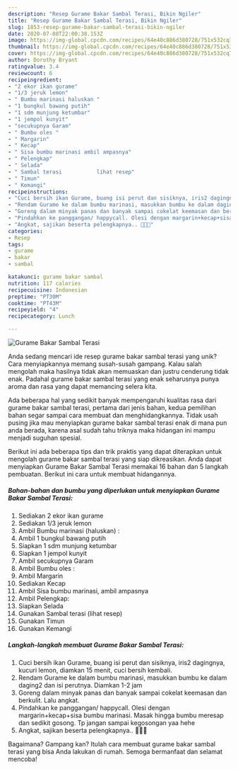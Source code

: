 ```yaml
---
description: "Resep Gurame Bakar Sambal Terasi, Bikin Ngiler"
title: "Resep Gurame Bakar Sambal Terasi, Bikin Ngiler"
slug: 1853-resep-gurame-bakar-sambal-terasi-bikin-ngiler
date: 2020-07-08T22:00:38.153Z
image: https://img-global.cpcdn.com/recipes/64e40c886d380728/751x532cq70/gurame-bakar-sambal-terasi-foto-resep-utama.jpg
thumbnail: https://img-global.cpcdn.com/recipes/64e40c886d380728/751x532cq70/gurame-bakar-sambal-terasi-foto-resep-utama.jpg
cover: https://img-global.cpcdn.com/recipes/64e40c886d380728/751x532cq70/gurame-bakar-sambal-terasi-foto-resep-utama.jpg
author: Dorothy Bryant
ratingvalue: 3.4
reviewcount: 6
recipeingredient:
- "2 ekor ikan gurame"
- "1/3 jeruk lemon"
- " Bumbu marinasi haluskan "
- "1 bungkul bawang putih"
- "1 sdm munjung ketumbar"
- "1 jempol kunyit"
- "secukupnya Garam"
- " Bumbu oles "
- " Margarin"
- " Kecap"
- " Sisa bumbu marinasi ambil ampasnya"
- " Pelengkap"
- " Selada"
- " Sambal terasi           lihat resep"
- " Timun"
- " Kemangi"
recipeinstructions:
- "Cuci bersih ikan Gurame, buang isi perut dan sisiknya, iris2 dagingnya, kucuri lemon, diamkan 15 menit, cuci bersih kembali."
- "Rendam Gurame ke dalam bumbu marinasi, masukkan bumbu ke dalam daging2 dan isi perutnya. Diamkan 1-2 jam"
- "Goreng dalam minyak panas dan banyak sampai cokelat keemasan dan berkulit. Lalu angkat."
- "Pindahkan ke panggangan/ happycall. Olesi dengan margarin+kecap+sisa bumbu marinasi. Masak hingga bumbu meresap dan sedikit gosong. Tp jangan sampai kegosongan yaa hehe"
- "Angkat, sajikan beserta pelengkapnya.. 🥰🥰🥰"
categories:
- Resep
tags:
- gurame
- bakar
- sambal

katakunci: gurame bakar sambal 
nutrition: 117 calories
recipecuisine: Indonesian
preptime: "PT30M"
cooktime: "PT43M"
recipeyield: "4"
recipecategory: Lunch

---
```



![Gurame Bakar Sambal Terasi](https://img-global.cpcdn.com/recipes/64e40c886d380728/751x532cq70/gurame-bakar-sambal-terasi-foto-resep-utama.jpg)

Anda sedang mencari ide resep gurame bakar sambal terasi yang unik? Cara menyiapkannya memang susah-susah gampang. Kalau salah mengolah maka hasilnya tidak akan memuaskan dan justru cenderung tidak enak. Padahal gurame bakar sambal terasi yang enak seharusnya punya aroma dan rasa yang dapat memancing selera kita.



Ada beberapa hal yang sedikit banyak mempengaruhi kualitas rasa dari gurame bakar sambal terasi, pertama dari jenis bahan, kedua pemilihan bahan segar sampai cara membuat dan menghidangkannya. Tidak usah pusing jika mau menyiapkan gurame bakar sambal terasi enak di mana pun anda berada, karena asal sudah tahu triknya maka hidangan ini mampu menjadi suguhan spesial.


Berikut ini ada beberapa tips dan trik praktis yang dapat diterapkan untuk mengolah gurame bakar sambal terasi yang siap dikreasikan. Anda dapat menyiapkan Gurame Bakar Sambal Terasi memakai 16 bahan dan 5 langkah pembuatan. Berikut ini cara untuk membuat hidangannya.

<!--inarticleads1-->

##### Bahan-bahan dan bumbu yang diperlukan untuk menyiapkan Gurame Bakar Sambal Terasi:

1. Sediakan 2 ekor ikan gurame
1. Sediakan 1/3 jeruk lemon
1. Ambil  Bumbu marinasi (haluskan) :
1. Ambil 1 bungkul bawang putih
1. Siapkan 1 sdm munjung ketumbar
1. Siapkan 1 jempol kunyit
1. Ambil secukupnya Garam
1. Ambil  Bumbu oles :
1. Ambil  Margarin
1. Sediakan  Kecap
1. Ambil  Sisa bumbu marinasi, ambil ampasnya
1. Ambil  Pelengkap:
1. Siapkan  Selada
1. Gunakan  Sambal terasi           (lihat resep)
1. Gunakan  Timun
1. Gunakan  Kemangi




<!--inarticleads2-->

##### Langkah-langkah membuat Gurame Bakar Sambal Terasi:

1. Cuci bersih ikan Gurame, buang isi perut dan sisiknya, iris2 dagingnya, kucuri lemon, diamkan 15 menit, cuci bersih kembali.
1. Rendam Gurame ke dalam bumbu marinasi, masukkan bumbu ke dalam daging2 dan isi perutnya. Diamkan 1-2 jam
1. Goreng dalam minyak panas dan banyak sampai cokelat keemasan dan berkulit. Lalu angkat.
1. Pindahkan ke panggangan/ happycall. Olesi dengan margarin+kecap+sisa bumbu marinasi. Masak hingga bumbu meresap dan sedikit gosong. Tp jangan sampai kegosongan yaa hehe
1. Angkat, sajikan beserta pelengkapnya.. 🥰🥰🥰




Bagaimana? Gampang kan? Itulah cara membuat gurame bakar sambal terasi yang bisa Anda lakukan di rumah. Semoga bermanfaat dan selamat mencoba!
